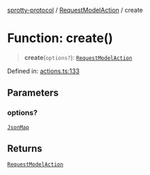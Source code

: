 
[sprotty-protocol](../globals) / [RequestModelAction](../Namespace.RequestModelAction) / create

# Function: create()

> **create**(`options?`): [`RequestModelAction`](../Interface.RequestModelAction)

Defined in: [actions.ts:133](https://github.com/eclipse-sprotty/sprotty/blob/f9b2433481cc27a1ac0c92d525a92039ae7f6c76/packages/sprotty-protocol/src/actions.ts#L133)

## Parameters

### options?

[`JsonMap`](../Interface.JsonMap)

## Returns

[`RequestModelAction`](../Interface.RequestModelAction)
